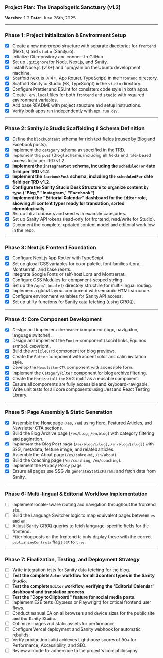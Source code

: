 ### **Project Plan: The Unapologetic Sanctuary (v1.2)**

**Version:** 1.2
**Date:** June 26th, 2025

---

### **Phase 1: Project Initialization & Environment Setup**

- [x] Create a new monorepo structure with separate directories for `frontend` (Next.js) and `studio` (Sanity.io).
- [x] Initialize Git repository and connect to GitHub.
- [x] Set up `.gitignore` for Node, Next.js, and Sanity.
- [x] Install Node.js (v18+) and npm/yarn on the Ubuntu development machine.
- [x] Scaffold Next.js (v14+, App Router, TypeScript) in the `frontend` directory.
- [x] Scaffold Sanity.io Studio (v3, TypeScript) in the `studio` directory.
- [x] Configure Prettier and ESLint for consistent code style in both apps.
- [x] Create `.env.local` files for both `frontend` and `studio` with required environment variables.
- [x] Add base README with project structure and setup instructions.
- [x] Verify both apps run independently with `npm run dev`.

---

### **Phase 2: Sanity.io Studio Scaffolding & Schema Definition**

- [x] Define the `blockContent` schema for rich text fields (reused by Blog and Facebook posts).
- [x] Implement the `category` schema as specified in the TRD.
- [x] Implement the `post` (Blog) schema, including all fields and role-based access logic per TRD v1.2.
- [x] **Implement the `instagramPost` schema, including the `scheduledFor` date field per TRD v1.2.**
- [x] **Implement the `facebookPost` schema, including the `scheduledFor` date field per TRD v1.2.**
- [x] **Configure the Sanity Studio Desk Structure to organize content by type ("Blog," "Instagram," "Facebook").**
- [x] **Implement the "Editorial Calendar" dashboard for the `Editor` role, showing all content types ready for translation, sorted chronologically.**
- [x] Set up initial datasets and seed with example categories.
- [x] Set up Sanity API tokens (read-only for frontend, read/write for Studio).
- [x] Document the complete, updated content model and editorial workflow in the repo.

---

### **Phase 3: Next.js Frontend Foundation**

- [x] Configure Next.js App Router with TypeScript.
- [x] Set up global CSS variables for color palette, font families (Lora, Montserrat), and base resets.
- [x] Integrate Google Fonts or self-host Lora and Montserrat.
- [x] Configure CSS Modules for component-scoped styling.
- [x] Set up the `/app/[locale]/` directory structure for multi-lingual routing.
- [x] Implement a global layout component with semantic HTML structure.
- [x] Configure environment variables for Sanity API access.
- [x] Set up utility functions for Sanity data fetching (using GROQ).

---

### **Phase 4: Core Component Development**

- [x] Design and implement the `Header` component (logo, navigation, language switcher).
- [x] Design and implement the `Footer` component (social links, Equinox symbol, copyright).
- [x] Build the `ArticleCard` component for blog previews.
- [x] Create the `Button` component with accent color and calm invitation style.
- [x] Develop the `NewsletterCTA` component with accessible form.
- [x] Implement the `CategoryFilter` component for blog archive filtering.
- [x] Create the `HorizontalLine` SVG motif as a reusable component.
- [x] Ensure all components are fully accessible and keyboard-navigable.
- [x] Write unit tests for all core components using Jest and React Testing Library.

---

### **Phase 5: Page Assembly & Static Generation**

- [x] Assemble the Homepage (`/es`, `/en`) using Hero, Featured Articles, and Newsletter CTA sections.
- [x] Build the Blog Archive page (`/es/blog`, `/en/blog`) with category filtering and pagination.
- [x] Implement the Blog Post page (`/es/blog/[slug]`, `/en/blog/[slug]`) with SSG, metadata, feature image, and related articles.
- [x] Assemble the About page (`/es/sobre-mi`, `/en/about`).
- [x] Build the Coaching page (`/es/coaching`, `/en/coaching`).
- [x] Implement the Privacy Policy page.
- [x] Ensure all pages use SSG via `generateStaticParams` and fetch data from Sanity.

---

### **Phase 6: Multi-lingual & Editorial Workflow Implementation**

- [ ] Implement locale-aware routing and navigation throughout the frontend site.
- [ ] Build the Language Switcher logic to map equivalent pages between `es` and `en`.
- [ ] Adjust Sanity GROQ queries to fetch language-specific fields for the frontend.
- [ ] Filter blog posts on the frontend to only display those with the correct `publishingControls` flags set to `true`.

---

### **Phase 7: Finalization, Testing, and Deployment Strategy**

- [ ] Write integration tests for Sanity data fetching for the blog.
- [ ] **Test the complete `Autor` workflow for all 3 content types in the Sanity Studio.**
- [ ] **Test the complete `Editor` workflow, verifying the "Editorial Calendar" dashboard and translation process.**
- [ ] **Test the "Copy to Clipboard" feature for social media posts.**
- [ ] Implement E2E tests (Cypress or Playwright) for critical frontend user flows.
- [ ] Conduct manual QA on all browsers and device sizes for the public site and the Sanity Studio.
- [ ] Optimize images and static assets for performance.
- [ ] Configure Vercel deployment and Sanity webhook for automatic rebuilds.
- [ ] Verify production build achieves Lighthouse scores of 90+ for Performance, Accessibility, and SEO.
- [ ] Review all code for adherence to the project's core philosophy.